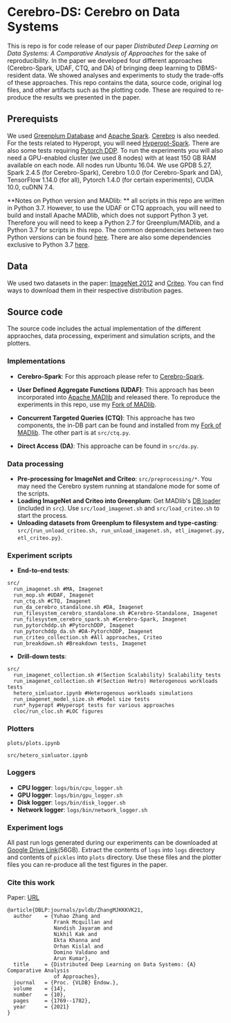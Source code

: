 # Cerebro-DS: Cerebro on Data Systems
This is repo is for code release of our paper *Distributed Deep Learning on Data Systems: A Comparative Analysis of Approaches* for the sake of reproducibility. In the paper we developed four different approaches (Cerebro-Spark, UDAF, CTQ, and DA) of bringing deep learning to DBMS-resident data. We showed analyses and experiments to study the trade-offs of these approaches. This repo contains the data, source code, original log files, and other artifacts such as the plotting code. These are required to re-produce the results we presented in the paper.

## Prerequists
We used [Greenplum Database](https://greenplum.org/) and [Apache Spark](https://spark.apache.org/). [Cerebro](https://github.com/ADALabUCSD/cerebro-system) is also needed. For the tests related to Hyperopt, you will need [Hyperopt-Spark](http://hyperopt.github.io/hyperopt/). There are also some tests requiring [Pytorch DDP](https://pytorch.org/tutorials/intermediate/ddp_tutorial.html). To run the experiments you will also need a GPU-enabled cluster (we used 8 nodes) with at least 150 GB RAM available on each node. All nodes run Ubuntu 16.04. We use GPDB 5.27, Spark 2.4.5 (for Cerebro-Spark), Cerebro 1.0.0 (for Cerebro-Spark and DA), TensorFlow 1.14.0 (for all), Pytorch 1.4.0 (for certain experiments), CUDA 10.0, cuDNN 7.4. 

**Notes on Python version and MADlib: ** all scripts in this repo are written in Python 3.7. However, to use the UDAF or CTQ approach, you will need to build and install Apache MADlib, which does not support Python 3 yet. Therefore you will need to keep a Python 2.7 for Greenplum/MADlib, and a Python 3.7 for scripts in this repo. The common dependencies between two Python versions can be found [here](https://github.com/makemebitter/cerebro-ds/blob/master/requirements.txt). There are also some dependencies exclusive to Python 3.7 [here](https://github.com/makemebitter/cerebro-ds/blob/master/requirements_extra.txt).

## Data

We used two datasets in the paper: [ImageNet 2012](http://image-net.org/challenges/LSVRC/2012/) and [Criteo](http://labs.criteo.com/2013/12/download-terabyte-click-logs/). You can find ways to download them in their respective distribution pages.

## Source code
The source code includes the actual implementation of the different appraoches, data processing, experiment and simulation scripts, and the plotters.
### Implementations
- **Cerebro-Spark**: For this approach please refer to [Cerebro-Spark](https://github.com/ADALabUCSD/cerebro-system).

- **User Defined Aggregate Functions (UDAF)**: This approach has been incorporated into [Apache MADlib](https://github.com/apache/madlib) and released there. To reproduce the experiments in this repo, use my [Fork of MADlib](https://github.com/makemebitter/madlib/tree/cerebro).
- **Concurrent Targeted Queries (CTQ)**: This approache has two components, the in-DB part can be found and installed from my [Fork of MADlib](https://github.com/makemebitter/madlib/tree/cerebro). The other part is at `src/ctq.py`.
- **Direct Access (DA)**: This approache can be found in `src/da.py`.

### Data processing

- **Pre-processing for ImageNet and Criteo**: `src/preprocessing/*`. You may need the Cerebro system running at standalone mode for some of the scripts.
- **Loading ImageNet and Criteo into Greenplum**: Get MADlib's [DB loader](https://github.com/apache/madlib-site/tree/asf-site/community-artifacts/Deep-learning) (included in `src`). Use `src/load_imagenet.sh` and `src/load_criteo.sh` to start the process.
- **Unloading datasets from Greenplum to filesystem and type-casting**: `src/{run_unload_criteo.sh, run_unload_imagenet.sh, etl_imagenet.py, etl_criteo.py}`.

### Experiment scripts
- **End-to-end tests**:

```
src/
  run_imagenet.sh #MA, Imagenet
  run_mop.sh #UDAF, Imagenet
  run_ctq.sh #CTQ, Imagenet
  run_da_cerebro_standalone.sh #DA, Imagenet
  run_filesystem_cerebro_standalone.sh #Cerebro-Standalone, Imagenet
  run_filesystem_cerebro_spark.sh #Cerebro-Spark, Imagenet
  run_pytorchddp.sh #PytorchDDP, Imagenet
  run_pytorchddp_da.sh #DA-PytorchDDP, Imagenet
  run_criteo_collection.sh #All approaches, Criteo
  run_breakdown.sh #Breakdown tests, Imagenet
```
- **Drill-down tests**:
```
src/
  run_imagenet_collection.sh #(Section Scalability) Scalability tests
  run_imagenet_collection.sh #(Section Hetro) Heterogenous workloads tests
  hetero_simluator.ipynb #Heterogenous workloads simulations
  run_imagenet_model_size.sh #Model size tests
  run*_hyperopt #Hyperopt tests for various approaches
  cloc/run_cloc.sh #LOC figures
```
### Plotters
`plots/plots.ipynb`

`src/hetero_simluator.ipynb`

### Loggers
- **CPU logger**: `logs/bin/cpu_logger.sh`
- **GPU logger**: `logs/bin/gpu_logger.sh`
- **Disk logger**: `logs/bin/disk_logger.sh`
- **Network logger**: `logs/bin/network_logger.sh`



### Experiment logs
All past run logs generated during our experiments can be downloaded at [Google Drive Link](https://drive.google.com/file/d/1w3qI8mVSvqXhqgePGg2bXKmoMpoJWDFz/view?usp=sharing)(56GB). Extract the contents of  `logs` into `logs` directory and contents of  `pickles` into `plots` directory. Use these files and the plotter files you can re-produce all the test figures in the paper.



### Cite this work

Paper: [URL](https://adalabucsd.github.io/papers/2021_Cerebro-DS.pdf)

```
@article{DBLP:journals/pvldb/ZhangMJKKKVK21,
  author    = {Yuhao Zhang and
               Frank Mcquillan and
               Nandish Jayaram and
               Nikhil Kak and
               Ekta Khanna and
               Orhan Kislal and
               Domino Valdano and
               Arun Kumar},
  title     = {Distributed Deep Learning on Data Systems: {A} Comparative Analysis
               of Approaches},
  journal   = {Proc. {VLDB} Endow.},
  volume    = {14},
  number    = {10},
  pages     = {1769--1782},
  year      = {2021}
}
```


